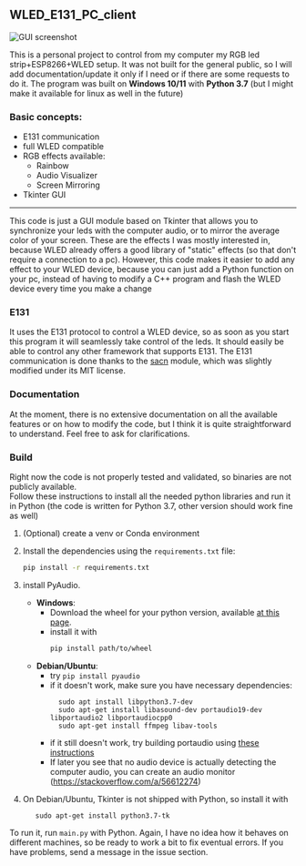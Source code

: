 ## WLED_E131_PC_client

![GUI screenshot](https://user-images.githubusercontent.com/42719353/141372480-06883e9d-6275-4762-a612-f58d3c02278e.png)

This is a personal project to control from my computer my RGB led strip+ESP8266+WLED setup. It was not built for the general public, so I will add documentation/update it only if I need or if there are some requests to do it. The program was built on **Windows 10/11** with **Python 3.7** (but I might make it available for linux as well in the future)

### Basic concepts:

- E131 communication
- full WLED compatible
- RGB effects available:
    + Rainbow
    + Audio Visualizer
    + Screen Mirroring
- Tkinter GUI

---

This code is just a GUI module based on Tkinter that allows you to synchronize your leds with the computer audio, or to mirror the average color of your screen.
These are the effects I was mostly interested in, because WLED already offers a good library of "static" effects (so that don't require a connection to a pc). 
However, this code makes it easier to add any effect to your WLED device, because you can just add a Python function on your pc, instead of having to modify a C++ program and flash the WLED device every time you make a change 

### E131

It uses the E131 protocol to control a WLED device, so as soon as you start this program it will seamlessly take control of the leds. It should easily be able to control any other framework that supports E131.
The E131 communication is done thanks to the [sacn](https://github.com/Hundemeier/sacn) module, which was slightly modified under its MIT license.

### Documentation

At the moment, there is no extensive documentation on all the available features or on how to modify the code, but I think it is quite straightforward to understand. Feel free to ask for clarifications.

### Build

Right now the code is not properly tested and validated, so binaries are not publicly available.<br>
Follow these instructions to install all the needed python libraries and run it in Python (the code is written for Python 3.7, other version should work fine as well)

1. (Optional) create a venv or Conda environment
1.  Install the dependencies using the `requirements.txt` file:
    ```sh
    pip install -r requirements.txt
    ```  
1. install PyAudio. 
    - **Windows**: 
      + Download the wheel for your python version, available [at this page](https://www.lfd.uci.edu/~gohlke/pythonlibs/). 
      + install it with 
        ```sh
        pip install path/to/wheel 
        ```  
   - **Debian/Ubuntu**:
      + try `pip install pyaudio`
      + if it doesn't work, make sure you have necessary dependencies:
        ```shell
          sudo apt install libpython3.7-dev
          sudo apt-get install libasound-dev portaudio19-dev libportaudio2 libportaudiocpp0
          sudo apt-get install ffmpeg libav-tools
        ``` 
      + if it still doesn't work, try building portaudio using [these instructions](https://stackoverflow.com/a/35593426)
      + If later you see that no audio device is actually detecting the computer audio, you can create an audio monitor (https://stackoverflow.com/a/56612274)  
    
1. On Debian/Ubuntu, Tkinter is not shipped with Python, so install it with 
   ```shell
      sudo apt-get install python3.7-tk
      ```

 To run it, run `main.py` with Python. Again, I have no idea how it behaves on different machines, so be ready to work a bit to fix eventual errors. If you have problems, send a message in the issue section. 
